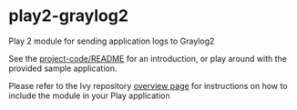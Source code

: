 play2-graylog2
==============

Play 2 module for sending application logs to Graylog2

See the [project-code/README](https://github.com/Graylog2/play2-graylog2/tree/master/project-code) for an introduction, or play around with the provided sample application.

Please refer to the Ivy repository [overview page](http://graylog2.github.io/play2-graylog2/index.html)
for instructions on how to include the module in your Play application
